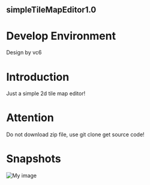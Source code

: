 ## simpleTileMapEditor1.0 ##

# Develop Environment #
Design by vc6

# Introduction #
Just a simple 2d tile map editor!

# Attention #
Do not download zip file, use git clone get source code!

# Snapshots #
![My image](https://raw.github.com/evoup/simpleTileMapEditor1.0/master/snapshot/snapshot01.png)



